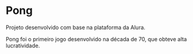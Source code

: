 # Pong
Projeto desenvolvido com base na plataforma da Alura.

Pong foi o primeiro jogo desenvolvido na década de 70, que obteve alta lucratividade. 
